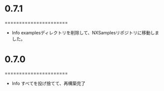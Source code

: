# 0.7.1
======================

  * Info examplesディレクトリを削除して、NXSamplesリポジトリに移動しました。


# 0.7.0
======================

  * Info すべてを投げ捨てて、再構築完了


